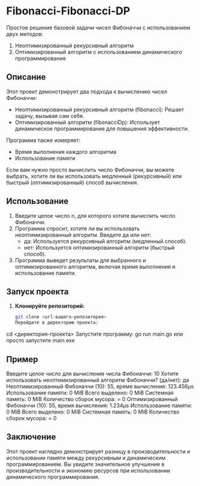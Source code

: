 # Fibonacci-Fibonacci-DP

Простое решение базовой задачи чисел Фибоначчи с использованием двух методов:

1. Неоптимизированный рекурсивный алгоритм
2. Оптимизированный алгоритм с использованием динамического программирования

## Описание

Этот проект демонстрирует два подхода к вычислению чисел Фибоначчи:

- Неоптимизированный рекурсивный алгоритм (fibonacci): Решает задачу, вызывая сам себя.
- Оптимизированный алгоритм (fibonacciDp): Использует динамическое программирование для повышения эффективности.

Программа также измеряет:

- Время выполнения каждого алгоритма
- Использование памяти

Если вам нужно просто вычислить число Фибоначчи, вы можете выбрать, хотите ли вы использовать медленный (рекурсивный) или быстрый (оптимизированный) способ вычисления.

## Использование

1. Введите целое число n, для которого хотите вычислить число Фибоначчи.
2. Программа спросит, хотите ли вы использовать неоптимизированный алгоритм. Введите да или нет:
   - да: Используется рекурсивный алгоритм (медленный способ).
   - нет: Используется оптимизированный алгоритм (быстрый способ).
3. Программа выведет результаты для выбранного и оптимизированного алгоритма, включая время выполнения и использование памяти.

## Запуск проекта

1. **Клонируйте репозиторий:**
   ```sh
   git clone <url-вашего-репозитория>
   Перейдите в директорию проекта:
cd <директория-проекта>
Запустите программу:
go run main.go
или просто запустите main.exe
## Пример

Введите целое число для вычисления числа Фибоначчи:
10
Хотите использовать неоптимизированный алгоритм Фибоначчи? (да/нет):
да
Неоптимизированный Фибоначчи (10): 55, время вычисления: 123.456µs
Использование памяти:  0 MiB  Всего выделено:  0 MiB  Системная память:  0 MiB  Количество сборок мусора:  = 0
Оптимизированный Фибоначчи (10): 55, время вычисления: 1.234µs
Использование памяти:  0 MiB  Всего выделено:  0 MiB  Системная память:  0 MiB  Количество сборок мусора:  = 0

## Заключение

Этот проект наглядно демонстрирует разницу в производительности и использовании памяти между рекурсивным и динамическим программированием. Вы увидите значительное улучшение в производительности и экономию ресурсов при использовании динамического программирования.
